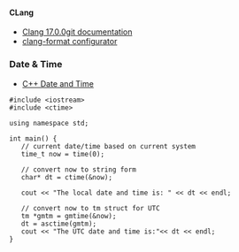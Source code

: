 #### CLang
- [Clang 17.0.0git documentation](https://clang.llvm.org/docs/ClangFormatStyleOptions.html)
- [clang-format configurator](https://zed0.co.uk/clang-format-configurator/)

### Date & Time
- [C++ Date and Time](https://www.tutorialspoint.com/cplusplus/cpp_date_time.htm)
```
#include <iostream>
#include <ctime>

using namespace std;

int main() {
   // current date/time based on current system
   time_t now = time(0);
   
   // convert now to string form
   char* dt = ctime(&now);

   cout << "The local date and time is: " << dt << endl;

   // convert now to tm struct for UTC
   tm *gmtm = gmtime(&now);
   dt = asctime(gmtm);
   cout << "The UTC date and time is:"<< dt << endl;
}
```
